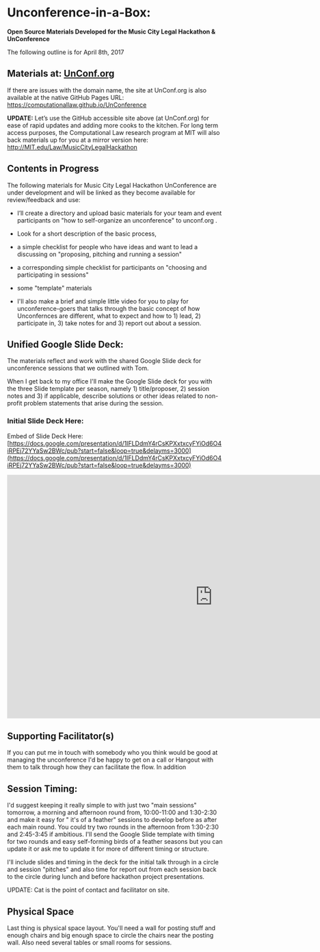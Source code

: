 # Unconference-in-a-Box: 
**Open Source Materials Developed for the Music City Legal Hackathon & UnConference**

The following outline is for April 8th, 2017

## Materials at: [UnConf.org](http://UnConf.org)

If there are issues with the domain name, the site at UnConf.org is also available at the native GitHub Pages URL: https://computationallaw.github.io/UnConference  

**UPDATE:** Let’s use the GitHub accessible site above (at UnConf.org) for ease of rapid updates and adding more cooks to the kitchen.  For long term access purposes, the Computational Law research program at MIT will also back materials up for you at a mirror version here: http://MIT.edu/Law/MusicCityLegalHackathon  

## Contents in Progress 

The following materials for Music City Legal Hackathon UnConference are under development and will be linked as they become available for review/feedback and use:


* I’ll create a directory and upload basic materials for your team and event participants on "how to self-organize an unconference" to unconf.org .  

* Look for a short description of the basic process, 
* a simple checklist for people who have ideas and want to lead a discussing on "proposing, pitching and running a session" 
* a corresponding simple checklist for participants on "choosing and participating in sessions"  
* some "template" materials
* I'll also make a brief and simple little video for you to play for unconference-goers that talks through the basic concept of how Unconfernces are different, what to expect and how to 1) lead, 2) participate in, 3) take notes for and 3) report out about a session. 

## Unified Google Slide Deck: 

The materials reflect and work with the shared Google Slide deck for unconference sessions that we outlined with Tom. 

When I get back to my office I'll make the Google Slide deck for you with the three Slide template per season, namely 1) title/proposer, 2) session notes and 3) if applicable, describe solutions or other ideas related to non-profit problem statements that arise during the session. 

### Initial Slide Deck Here:

Embed of Slide Deck Here: [https://docs.google.com/presentation/d/1IFLDdmY4rCsKPXxtxcyFYiOd6O4iRPEj72YYaSw2BWc/pub?start=false&loop=true&delayms=3000](https://docs.google.com/presentation/d/1IFLDdmY4rCsKPXxtxcyFYiOd6O4iRPEj72YYaSw2BWc/pub?start=false&loop=true&delayms=3000)

<iframe src="https://docs.google.com/presentation/d/1IFLDdmY4rCsKPXxtxcyFYiOd6O4iRPEj72YYaSw2BWc/embed?start=false&loop=false&delayms=3000" frameborder="0" width="960" height="569" allowfullscreen="true" mozallowfullscreen="true" webkitallowfullscreen="true"></iframe>

   
## Supporting Facilitator(s) 

If you can put me in touch with somebody who you think would be good at managing the unconference I'd be happy to get on a call or Hangout with them to talk through how they can facilitate the flow.  In addition 

##  Session Timing: 

I'd suggest keeping it really simple to with just two "main sessions" tomorrow, a morning and afternoon round from, 10:00-11:00 and 1:30-2:30 and make it easy for " it's of a feather" sessions to develop before as after each main round. You could try two rounds in the afternoon from 1:30-2:30 and 2:45-3:45 if ambitious. I'll send the Google Slide template with timing for two rounds and easy self-forming birds of a feather seasons but you can update it or ask me to update it for more of different timing or structure.  

I'll include slides and timing in the deck for the initial talk through in a circle and session "pitches" and also time for report out from each session back to the circle during lunch and before hackathon project presentations.  

UPDATE: Cat is the point of contact and facilitator on site.

## Physical Space 

Last thing is physical space layout. You'll need a wall for posting stuff and enough chairs and big enough space to circle the chairs near the posting wall.  Also need several tables or small rooms for sessions.  
